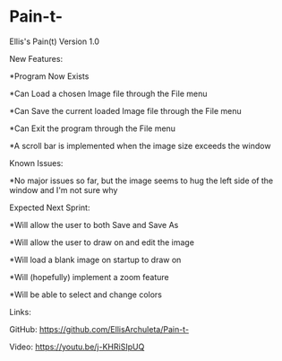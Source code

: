 # Pain-t-
Ellis's Pain(t) Version 1.0

New Features:


*Program Now Exists

*Can Load a chosen Image file through the File menu

*Can Save the current loaded Image file through the File menu

*Can Exit the program through the File menu

*A scroll bar is implemented when the image size exceeds the window



Known Issues:


*No major issues so far, but the image seems to hug the left side of the window and I'm not sure why


Expected Next Sprint:


*Will allow the user to both Save and Save As

*Will allow the user to draw on and edit the image

*Will load a blank image on startup to draw on

*Will (hopefully) implement a zoom feature

*Will be able to select and change colors


Links:


GitHub: https://github.com/EllisArchuleta/Pain-t-

Video: https://youtu.be/j-KHRiSIpUQ
